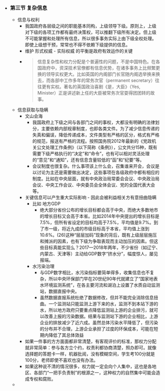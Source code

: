 - ### 第三节 复杂信息
	- 信息与权利
		- 我国政府各层级之间的职能基本同构，上级领导下级。原则上，上级对下级的各项工作都有最终决策权，可以推翻下级所有决定。但上级不可能掌握和处理所有信息，所以很多事务实际上由下级全权处理。即使上级想干预，常常也不得不依赖下级提供的信息。
		- 维护 形式权威 - 实际权威 的平衡是政府有效运作的关键
		-
		  > 信息复杂性和权力分配是个普遍性的问题，不是中国特色。在各国政府中，资深技术官僚都有信息优势，在诸多事务上比频繁更换的领导实权更大。比如英国的内阁部门长官随内阁选举换来换去，而各部中工作多年的常务次官（permanent secretary）往往更有实权。著名的英国政治喜剧《是，大臣》（Yes, Minister）正是讲述新上任的大臣被常务次官耍得团团转的故事。  
	- 信息获取与隐瞒
		- 文山会海
			- 我国政府上下级之间与各部门之间的事权，大都没有明确的法律划分，主要依赖内部规章制度，也即各类文件。为了减少信息传递的失真和偏误，降低传递成本，文件类型有严格的区分，格式有严格的规范，报送有严格的流程。按照国务院2012年最新的《党政机关公文处理工作条例》（以下简称《条例》），公文共分15种，既有需要下级严格执行的“决定”和“命令”，也有可以相对灵活处理的“意见”和“通知”，还有信息含量较低的“函”和“纪要”等。
			- 会议制度也很复杂。什么事项该上什么会，召集谁来开会，会议是以讨论为主还是需要做出决定，这些事项在各级政府中都有相应的制度。比如在中央层面，就有中央政治局常委会会议、中央政治局会议、中央工作会议、中央委员会全体会议、党的全国代表大会等。
		- 关键信息可以产生重大实际影响 - 因此会被利益相关方有意扭曲隐瞒
			- 比如 地方GDP
				- 绝大部分省份公布的增长目标都会高于中央，而绝大多数地市的增长目标又会高于本省。比如2014年中央提出的增长目标是7.5%，但所有省设定的目标均高于7.5%，平均值是9.7%。到了市一级，将近九成的市级目标高于本省，平均值上涨到10.6%。(26)这种“层层加码”现象的背后，既有上级层层施压和摊派的因素，也有下级为争取表现而主动加压的因素。但这些目标真能实现么？2017—2018年两年，不少省份（如辽宁、内蒙古、天津等）主动给GDP数字“挤水分”，幅度惊人，屡见报端。
			- 水污染治理
				- 与GDP数字相比，水污染指标要简单得多，收集信息也不复杂，所以中央环保部门早在20世纪90年代就建立了“国家地表水环境监测系统”，在各主要河流和湖泊上设置了水质自动监测站，数据直报中央。
				- 虽然数据直报系统杜绝了数据修改，但并不能完全消除信息扭曲。一个监测站只能监测上游下来的水，监测不到本站下游的水，所以地方政府只要重点降低监测站上游的企业排污，就可以改善上报的污染数据。结果与监测站下游的企业相比，上游企业的排放减少了近六成。虽然总体污染水平降低了，但污染的分布并不合理，上游企业承担了过度的环保成本，可能在短期内降低了其总体效益
		- 如果一件事的方方面面都非常清楚，有客观评价的标准，那权力分配就非常简单：参与各方立个约，权责利都协商清楚，照办即可。就像选择题的答题卡一样，机器批阅，没有模糊空间，学生考100分就是100分，老师即使不喜欢也没有办法。
		- 如果这种说不清的情况很多，权力就一定会向个人集中，这也是各地区、各部门“一把手负责制”的根源之一，这种权力的自然集中可能会造成专权和腐败。
	-